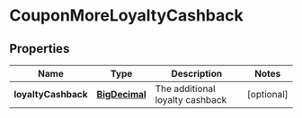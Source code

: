 
# CouponMoreLoyaltyCashback

## Properties
Name | Type | Description | Notes
------------ | ------------- | ------------- | -------------
**loyaltyCashback** | [**BigDecimal**](BigDecimal.md) | The additional loyalty cashback |  [optional]



